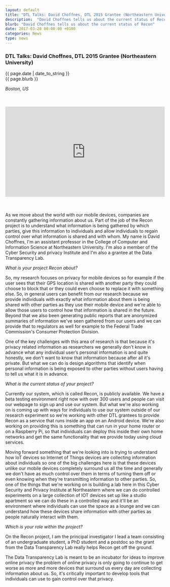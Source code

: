 ```yaml
---
layout: default
title: "DTL Talks: David Choffnes, DTL 2015 Grantee (Northeastern University)"
description:  "David Choffnes tells us about the current status of Recon, the app that shows which of your personal information is being shared with whom and allows to regain control over your information"
blurb: "David Choffnes tells us about the current status of Recon"
date: 2017-03-28 00:00:00 +0100
categories: News
type: news
---
```


<div class="post-container">
<h3>DTL Talks: David Choffnes, DTL 2015 Grantee (Northeastern University)</h3> 


<div class="post-date">
{{ page.date | date_to_string }}
</div>

<div class="blurb">
{{ page.blurb }}
</div>

<div class="post-body">

<p><span style="font-style:italic;">Boston, US</span></p>

<br>
<br>
 
<div style="position:relative;height:0;padding-bottom:56.25%"><iframe src="https://www.youtube.com/embed/Hr0xpbgVbag?ecver=2" width="640" height="360" frameborder="0" style="position:absolute;width:100%;height:100%;left:0" allowfullscreen></iframe></div>

<br>
<br>


<p>As we move about the world with our mobile devices, companies are constantly gathering information about us. Part of the job of the Recon project is to understand what information is being gathered by which parties, give this information to individuals and allow individuals to regain control over what information is shared and with whom. My name is David Choffnes, I'm an assistant professor in the College of Computer and Information Science at Northeastern University. I'm also a member of the Cyber Security and privacy Institute and
I'm also a grantee at the Data Transparency Lab.</p>

<p><em>What is your project Recon about?</em></p>
<p>So, my research focuses on privacy for mobile devices so for example if the user sees that their GPS location is shared with another party they could choose to block that or they could even choose to replace it with something else. So, in general users can benefit from our research because we provide individuals with exactly what information about them is being shared with other parties as they use their mobile device and we're able to allow those users to control how that information is shared in the future. Beyond that we also been generating
public reports that are anonymized summaries of information we've seen gathered from our users and we can provide that to regulators as well for example to the Federal Trade Commission's Consumer Protection Division.</p>
<p>One of the key challenges with this area of research is that because it's privacy related information as researchers we generally don't know in advance what any individual user’s personal information is and quite honestly, we don't want to know that information because after all it's private. But what we can do is design algorithms that identify when personal information is being exposed to other parties without users having to tell us what it is in advance.</p>

<p><em>What is the current status of your project?</em></p>
<p>Currently our system, which is called Recon, is publicly available. We have a beta testing environment right now with over 300 users and people can visit our webpage to sign up and use our system. But what we're also working on is coming up with ways for individuals to use our system outside of our research experiment so we're working with other DTL grantees to provide Recon as a service that runs inside an app on an Android device. We're also working on providing this is something that can run in your home router or on a Raspberry Pi, so that individuals can deploy this inside their own home networks and get the same functionality that we provide today using cloud services.</p>
<p>Moving forward something that we're looking into is trying to understand how IoT devices so Internet of Things devices are collecting information about individuals so one of the big challenges here is that these devices unlike our mobile devices completely surround us all the time and generally we don't have as much control over them in terms of turning them off or even knowing when they're transmitting information to other parties. So, one of the things that we're working on is building a lab here in this Cyber Security and Privacy Institute at Northeastern where we can do controlled experiments on a large collection of IOT devices set up like a studio apartment so we can do these in a controlled way and it'll be an environment where individuals can use the space as a lounge and we can understand how these devices share information with other parties as people naturally interact with them.</p>

<p><em>Which is your role within the project?</em></p>
<p>On the Recon project, I am the principal investigator I lead a team consisting of an undergraduate student, a PhD student and a postdoc so the grant from the Data Transparency Lab really helps Recon get off the ground. </p>
<p>The Data Transparency Lab is meant to be an incubator for ideas to improve online privacy the problem of online privacy is only going to continue to get worse as more and more devices that surround us every day are collecting information about us. So, it's critically important to develop tools that individuals can use to gain control over that privacy.</p>

<!-- close post body -->
</div>
</div>
